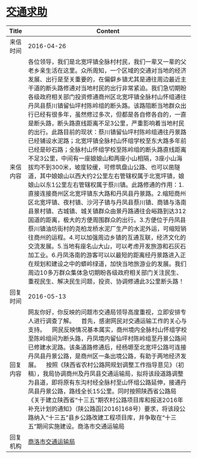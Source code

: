 # <a href="http://www.shangluo.gov.cn/zmhd/ldxxxx.jsp?urltype=leadermail.LeaderMailContentUrl&wbtreeid=1112&leadermailid=3600">交通求助</a>
| Title |                                                                                                                                                                                                                                                                                                                                                                Content                                                                                                                                                                                                                                                                                                                                                                |
|:-----:|---------------------------------------------------------------------------------------------------------------------------------------------------------------------------------------------------------------------------------------------------------------------------------------------------------------------------------------------------------------------------------------------------------------------------------------------------------------------------------------------------------------------------------------------------------------------------------------------------------------------------------------------------------------------------------------------------------------------------------------|
| 来信时间  | 2016-04-26                                                                                                                                                                                                                                                                                                                                                                                                                                                                                                                                                                                                                                                                                                                            |
| 来信内容  | 各位领导，我们是北宽坪镇全脉村村民，我们一辈又一辈的父老乡亲生活在这里。众所周知，一个区域的交通对当地的经济发展、出行是至关重要的，在偏僻乡镇尤其是通往周边最近主干道的断头路修通对当地村民的出行非常紧迫。我们急切期盼各级政府相关部门投资修通商州区北宽坪镇全脉村山怀组通往丹凤县蔡川镇留仙坪村陈岭组的断头路。该路阻断当地群众出行已经有很多年，虽然修过多次，但都是各自修各自的，一直是断头路，断头路直线距离不足3公里，严重影响着当地村民的出行。此路目前的现状：蔡川镇留仙坪村陈岭组通往丹景路已经铺设水泥路；北宽坪镇全脉村山怀组学校至东大路多年前已经是砂石路；全脉村山怀组学校至陈岭组的断头路直线距离不足3公里，中间有一座娘娘山和两座小山相隔，3座小山海拔均不到300米，坡度较缓，可修筑盘山公路、也可以凿隧道，其中娘娘山以西大约2公里左右管辖权属于北宽坪镇，娘娘山以东1公里左右管辖权属于蔡川镇。此路修通的作用：1.直接连接商州区北宽坪镇东大路和丹凤县丹景路。2.缩短商州区北宽坪镇、夜村镇、沙河子镇与丹凤县蔡川镇、商镇与洛南县景村镇、古城镇、城关镇群众由景丹路通往会峪路到达312国道的距离，极大的方便周围群众的出行。3.方便位于丹凤县蔡川镇油坊街村的尧柏龙桥水泥厂生产的水泥外运，可缩短销往商州的运程。4.可以加强周边乡镇的互通互联，经济文化的交流发展。5.当地有座名山大山，可以考虑开发旅游和石灰石加工业。6.丹凤洛南的游客可以以最短的距离经丹景路进入正在规划和建设之中的蟒岭绿道，加快当地旅游业的发展。我们周边10多万群众集体急切期盼各级政府相关部门关注民生、重视民生、解决民生问题，投资、协调修通此3公里断头路！ |
| 回复时间  | 2016-05-13                                                                                                                                                                                                                                                                                                                                                                                                                                                                                                                                                                                                                                                                                                                            |
| 回复内容  | 网友你好，你反映的问题市交通局领导高度重视，立即安排专人进行调查了解。    首先，感谢网民对交通运输工作的关心与支持。    网民反映情况基本属实，商州境内全脉村山怀组学校至陈岭组间为断头路，丹凤境内留仙坪村陈岭组至丹景公路间已修建水泥路。该条道路修通后，经杨塬至北宽坪公路可连接丹凤县丹景公路，是商州区一条出境公路，有助于两地经济发展。    按照《陕西省农村公路网规划调整工作指导意见》（初稿），我局协调商州及丹凤县交通运输局，拟将该段道路调整为县道，即将原有东沟村经全脉村至山怀组公路延伸，接通丹凤县丹景公路，路线全长15公里。同时按照陕西省公路局《关于建立陕西省“十三五”期农村公路项目库和报送2016年补充计划的通知》（陕公路函[2016]168号）要求，将该段公路纳入“十三五”县乡公路改建工程项目库，并争取在“十三五”期间实施建设。商洛市交通运输局                                                                                                                                                                                                                                                                                                                                        |
| 回复机构  | <a href="../../category/agencies/商洛市交通运输局.md">商洛市交通运输局</a>                                                                                                                                                                                                                                                                                                                                                                                                                                                                                                                                                                                                                                                                            |